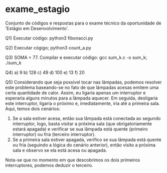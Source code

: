# exame_estagio
Conjunto de códigos e respostas para o exame técnico da oportunidade de 'Estágio em Desenvolvimento'.

Q1) Executar código: python3 fibonacci.py

Q2) Executar cógigo; python3 count_a.py

Q3) SOMA = 77. Compilar e executar código: gcc sum_k.c -o sum_k; ./sum_k

Q4) a) 9 b) 128 c) 49 d) 100 e) 13 f) 20

Q5) Considerando que seja possível tocar nas lâmpadas, podemos resolver este problema baseando-se no fato de que lâmpadas acesas emitem uma certa quantidade de calor. Assim, eu ligaria apenas um interruptor e esperaria alguns minutos para a lâmpada aquecer. Em seguida, desligaria este interruptor, ligaria o próximo e, imediatamente, iria até a primeira sala. Aqui, temos dois cenários: 
  1. Se a sala estiver acesa, então sua lâmpada está conectada ao segundo interruptor, logo, basta visitar a próxima sala (que obrigatoriamente estará apagada) e verificar se sua lâmpada está quente (primeiro interruptor) ou fria (terceiro interruptor).
  2. Se a primeira sala estiver apagada, verifico se sua lâmpada está quente ou fria (seguindo a lógica do cenário anterior), então visito a próxima sala e observo se ela está acesa ou apagada.

Nota-se que no momento em que descobrimos os dois primeiros interruptores, podemos deduzir o terceiro.
